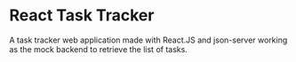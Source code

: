 # React Task Tracker

A task tracker web application made with React.JS and json-server working as the mock backend to retrieve the list of tasks.
